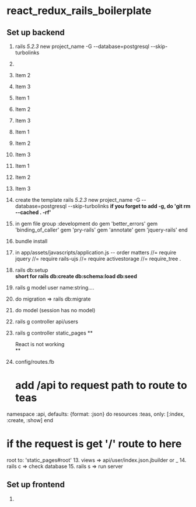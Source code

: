 # react_redux_rails_boilerplate

## Set up backend

1. rails _5.2.3_ new project_name -G --database=postgresql --skip-turbolinks
2. 
3. Item 2
4. Item 3
5. Item 1
6. Item 2
7. Item 3
8. Item 1
9. Item 2
10. Item 3
11. Item 1
12. Item 2
13. Item 3


3. create the template
  rails _5.2.3_ new project_name -G --database=postgresql --skip-turbolinks
  **if you forget to add -g, do 'git rm --cached . -rf'**
2. in gem file 
  group :development do
    gem 'better_errors'
    gem 'binding_of_caller'
    gem 'pry-rails'
    gem 'annotate'
    gem 'jquery-rails'
  end
3. bundle install
4. in app/assets/javascripts/application.js -- order matters
  //= require jquery
  //= require rails-ujs
  //= require activestorage
  //= require_tree .
5. rails db:setup  
    **short for rails db:create db:schema:load db:seed**
6. rails g model user name:string.... 
7. do migration => rails db:migrate
8. do model (session has no model)
9. rails g controller api/users 
10. rails g controller static_pages
  **  <div id="root">React is not working</div> ** 
12. config/routes.fb
    # add /api to request path to route to teas
  namespace :api, defaults: {format: :json} do
    resources :teas, only: [:index, :create, :show]
  end
  # if the request is get '/' route to here
  root to: 'static_pages#root' 
13. views => api/user/index.json.jbuilder or _
14. rails c => check database
15. rails s => run server


## Set up frontend
1. 


